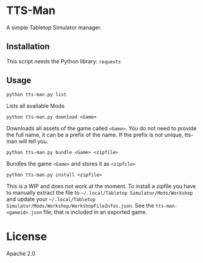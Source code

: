 # TTS-Man

A simple Tabletop Simulator manager.

## Installation

This script needs the Python library: `requests`

## Usage

```
python tts-man.py list
```

Lists all available Mods

```
python tts-man.py download <Game>
```

Downloads all assets of the game called `<Game>`. You do not need to provide the full name, it can be a prefix of the name. If the prefix is not unique, tts-man will tell you.

```
python tts-man.py bundle <Game> <zipfile>
```

Bundles the game `<Game>` and stores it as `<zipfile>`

```
python tts-man.py install <zipfile>
```

This is a WIP and does not work at the moment. To install a zipfile you have to manually extract the file to `~/.local/Tabletop Simulator/Mods/Workshop` and update your `~/.local/Tabletop Simulator/Mods/Workshop/WorkshopFileInfos.json`. See the `tts-man-<gameid>.json` file, that is included in an exported game.

# License

Apache 2.0

